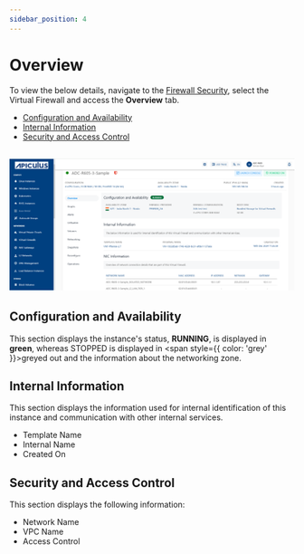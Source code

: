 ```yaml
---
sidebar_position: 4
---
```

# Overview

To view the below details, navigate to the [Firewall Security](AboutFirewallInstances.md), select the Virtual Firewall and access the **Overview** tab.

-  [Configuration and Availability](#configuration-and-availability)
- [Internal Information](#internal-information)
- [Security and Access Control](#security-and-access-control)

![Overview](img/Overview.png)
---

## Configuration and Availability

This section displays the instance's status, **RUNNING**, is displayed in  <span class="green">**green**</span>, whereas STOPPED is displayed in <span style={{ color: 'grey' }}>greyed</span> out and the information about the networking zone.
## Internal Information

This section displays the information used for internal identification of this instance and communication with other internal services.

- Template Name
- Internal Name
- Created On
## Security and Access Control

This section displays the following information:

- Network Name
- VPC Name
- Access Control



